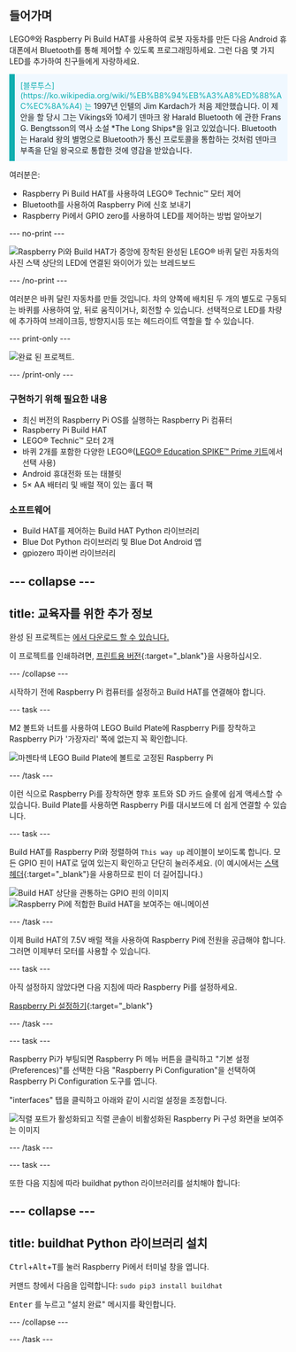 ## 들어가며

LEGO®와 Raspberry Pi Build HAT를 사용하여 로봇 자동차를 만든 다음 Android 휴대폰에서 Bluetooth를 통해 제어할 수 있도록 프로그래밍하세요. 그런 다음 몇 가지 LED를 추가하여 친구들에게 자랑하세요.

<p style="border-left: solid; border-width:10px; border-color: #0faeb0; background-color: aliceblue; padding: 10px;">
<span style="color: #0faeb0">[블루투스](https://ko.wikipedia.org/wiki/%EB%B8%94%EB%A3%A8%ED%88%AC%EC%8A%A4) 는</span> 1997년 인텔의 Jim Kardach가 처음 제안했습니다. 이 제안을 할 당시 그는 Vikings와 10세기 덴마크 왕 Harald Bluetooth 에 관한 Frans G. Bengtsson의 역사 소설 *The Long Ships*을 읽고 있었습니다. Bluetooth는 Harald 왕의 별명으로 Bluetooth가 통신 프로토콜을 통합하는 것처럼 덴마크 부족을 단일 왕국으로 통합한 것에 영감을 받았습니다.
</p>

여러분은:
+ Raspberry Pi Build HAT를 사용하여 LEGO® Technic™ 모터 제어
+ Bluetooth를 사용하여 Raspberry Pi에 신호 보내기
+ Raspberry Pi에서 GPIO zero를 사용하여 LED를 제어하는 방법 알아보기

--- no-print ---

![Raspberry Pi와 Build HAT가 중앙에 장착된 완성된 LEGO® 바퀴 달린 자동차의 사진 스택 상단의 LED에 연결된 와이어가 있는 브레드보드](images/lego-bot.gif)

--- /no-print ---

여러분은 바퀴 달린 자동차를 만들 것입니다. 차의 양쪽에 배치된 두 개의 별도로 구동되는 바퀴를 사용하여 앞, 뒤로 움직이거나, 회전할 수 있습니다. 선택적으로 LED를 차량에 추가하여 브레이크등, 방향지시등 또는 헤드라이트 역할을 할 수 있습니다.

--- print-only ---

![완료 된 프로젝트.](images/buggy.JPG)

--- /print-only ---

### 구현하기 위해 필요한 내용

+ 최신 버전의 Raspberry Pi OS를 실행하는 Raspberry Pi 컴퓨터
+ Raspberry Pi Build HAT
+ LEGO® Technic™ 모터 2개
+ 바퀴 2개를 포함한 다양한 LEGO®([LEGO® Education SPIKE™ Prime 키트](https://education.lego.com/en-gb/product/spike-prime)에서 선택 사용)
+ Android 휴대전화 또는 태블릿
+ 5× AA 배터리 및 배럴 잭이 있는 홀더 팩

### 소프트웨어

+ Build HAT를 제어하는 Build HAT Python 라이브러리
+ Blue Dot Python 라이브러리 및 Blue Dot Android 앱
+ gpiozero 파이썬 라이브러리


--- collapse ---
---
title: 교육자를 위한 추가 정보
---

완성 된 프로젝트는 [ 에서 다운로드 할 수 있습니다. ](https://rpf.io/p/ko-KR/bt-robot-car-go)

이 프로젝트를 인쇄하려면, [프린트용 버전](https://projects.raspberrypi.org/ko-KR/projects/bt-robot-car/print){:target="_blank"}을 사용하십시오.

--- /collapse ---

시작하기 전에 Raspberry Pi 컴퓨터를 설정하고 Build HAT를 연결해야 합니다.

--- task ---

M2 볼트와 너트를 사용하여 LEGO Build Plate에 Raspberry Pi를 장착하고 Raspberry Pi가 '가장자리' 쪽에 없는지 꼭 확인합니다.

 ![마젠타색 LEGO Build Plate에 볼트로 고정된 Raspberry Pi](images/build_11.jpg)

--- /task ---

이런 식으로 Raspberry Pi를 장착하면 향후 포트와 SD 카드 슬롯에 쉽게 액세스할 수 있습니다. Build Plate를 사용하면 Raspberry Pi를 대시보드에 더 쉽게 연결할 수 있습니다.

--- task ---

Build HAT를 Raspberry Pi와 정렬하여 `This way up` 레이블이 보이도록 합니다. 모든 GPIO 핀이 HAT로 덮여 있는지 확인하고 단단히 눌러주세요. (이 예시에서는 [스택 헤더](https://www.adafruit.com/product/2223){:target="_blank"}을 사용하므로 핀이 더 길어집니다.)

![Build HAT 상단을 관통하는 GPIO 핀의 이미지](images/build_15.jpg) ![Raspberry Pi에 적합한 Build HAT을 보여주는 애니메이션](images/haton.gif)

--- /task ---

이제 Build HAT의 7.5V 배럴 잭을 사용하여 Raspberry Pi에 전원을 공급해야 합니다. 그러면 이제부터 모터를 사용할 수 있습니다.

--- task ---

아직 설정하지 않았다면 다음 지침에 따라 Raspberry Pi를 설정하세요.

[Raspberry Pi 설정하기](https://projects.raspberrypi.org/ko-KR/projects/raspberry-pi-setting-up){:target="_blank"}

--- /task ---

--- task ---

Raspberry Pi가 부팅되면 Raspberry Pi 메뉴 버튼을 클릭하고 "기본 설정(Preferences)"를 선택한 다음 "Raspberry Pi Configuration"을 선택하여 Raspberry Pi Configuration 도구를 엽니다.

"interfaces" 탭을 클릭하고 아래와 같이 시리얼 설정을 조정합니다.

![직렬 포트가 활성화되고 직렬 콘솔이 비활성화된 Raspberry Pi 구성 화면을 보여주는 이미지](images/configshot.jpg)

--- /task ---

--- task ---

또한 다음 지침에 따라 buildhat python 라이브러리를 설치해야 합니다:

--- collapse ---
---
title: buildhat Python 라이브러리 설치
---

<kbd>Ctrl</kbd>+<kbd>Alt</kbd>+<kbd>T</kbd>를 눌러 Raspberry Pi에서 터미널 창을 엽니다.

커맨드 창에서 다음을 입력합니다: `sudo pip3 install buildhat`

<kbd>Enter</kbd> 를 누르고 "설치 완료" 메시지를 확인합니다.

--- /collapse ---

--- /task ---